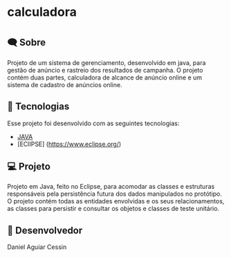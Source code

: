 # calculadora
<h1 
Calculadora 
</h1>



## 🗨 Sobre

Projeto de um sistema de gerenciamento, desenvolvido em java, para gestão de anúncio e rastreio dos resultados de campanha. 
O projeto contém duas partes, calculadora de alcance de anúncio online e um sistema de cadastro de anúncios online.

## 🚀 Tecnologias

Esse projeto foi desenvolvido com as seguintes tecnologias:

- [JAVA](https://www.java.com/pt-BR/)
- [EClIPSE] (https://www.eclipse.org/)

## 💻 Projeto
 
Projeto em Java, feito no Eclipse, para acomodar as classes e estruturas responsáveis pela persistência futura dos dados manipulados no protótipo. O projeto contém todas as entidades envolvidas e os seus relacionamentos, as classes para persistir e consultar os objetos e classes de teste unitário. 

## 👔 Desenvolvedor

Daniel Aguiar Cessin
